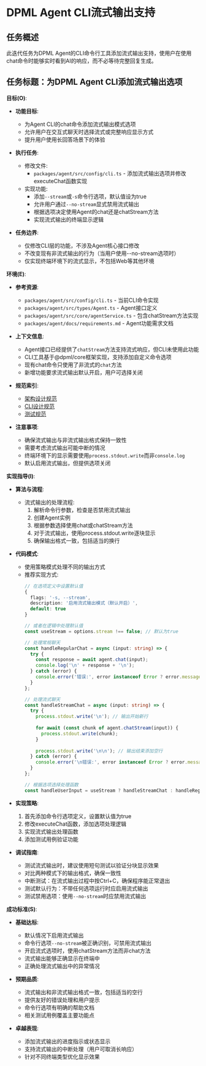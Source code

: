 # DPML Agent CLI流式输出支持

## 任务概述

此迭代任务为DPML Agent的CLI命令行工具添加流式输出支持，使用户在使用chat命令时能够实时看到AI的响应，而不必等待完整回复生成。

## 任务标题：为DPML Agent CLI添加流式输出选项

**目标(O)**:
- **功能目标**:
  - 为Agent CLI的chat命令添加流式输出模式选项
  - 允许用户在交互式聊天时选择流式或完整响应显示方式
  - 提升用户使用长回答场景下的体验

- **执行任务**:
  - 修改文件:
    - `packages/agent/src/config/cli.ts` - 添加流式输出选项并修改executeChat函数实现
  - 实现功能:
    - 添加`--stream`或`-s`命令行选项，默认值设为true
    - 允许用户通过`--no-stream`显式禁用流式输出
    - 根据选项决定使用Agent的chat还是chatStream方法
    - 实现流式输出的终端显示逻辑

- **任务边界**:
  - 仅修改CLI层的功能，不涉及Agent核心接口修改
  - 不改变现有非流式输出的行为（当用户使用--no-stream选项时）
  - 仅实现终端环境下的流式显示，不包括Web等其他环境

**环境(E)**:
- **参考资源**:
  - `packages/agent/src/config/cli.ts` - 当前CLI命令实现
  - `packages/agent/src/types/Agent.ts` - Agent接口定义
  - `packages/agent/src/core/agentService.ts` - 包含chatStream方法实现
  - `packages/agent/docs/requirements.md` - Agent功能需求文档
  
- **上下文信息**:
  - Agent接口已经提供了`chatStream`方法支持流式响应，但CLI未使用此功能
  - CLI工具基于@dpml/core框架实现，支持添加自定义命令选项
  - 现有chat命令只使用了非流式的`chat`方法
  - 新增功能要求流式输出默认开启，用户可选择关闭
  
- **规范索引**:
  - [架构设计规范](../../../../rules/architecture/README.md)
  - [CLI设计规范](../../../../rules/develop/cli-standards.md)
  - [测试规范](../../../../rules/develop/testing.md)

- **注意事项**:
  - 确保流式输出与非流式输出格式保持一致性
  - 需要考虑流式输出可能中断的情况
  - 终端环境下的显示需要使用`process.stdout.write`而非`console.log`
  - 默认启用流式输出，但提供选项关闭

**实现指导(I)**:
- **算法与流程**:
  - 流式输出的处理流程:
    1. 解析命令行参数，检查是否禁用流式输出
    2. 创建Agent实例
    3. 根据参数选择使用chat或chatStream方法
    4. 对于流式输出，使用process.stdout.write逐块显示
    5. 确保输出格式一致，包括适当的换行
  
- **代码模式**:
  - 使用策略模式处理不同的输出方式
  - 推荐实现方式:
    ```typescript
    // 在选项定义中设置默认值
    {
      flags: '-s, --stream',
      description: '启用流式输出模式（默认开启）',
      default: true
    }
    
    // 或者在逻辑中处理默认值
    const useStream = options.stream !== false; // 默认为true
    
    // 处理常规聊天
    const handleRegularChat = async (input: string) => {
      try {
        const response = await agent.chat(input);
        console.log('\n' + response + '\n');
      } catch (error) {
        console.error('错误:', error instanceof Error ? error.message : String(error));
      }
    };
    
    // 处理流式聊天
    const handleStreamChat = async (input: string) => {
      try {
        process.stdout.write('\n'); // 输出开始新行
        
        for await (const chunk of agent.chatStream(input)) {
          process.stdout.write(chunk);
        }
        
        process.stdout.write('\n\n'); // 输出结束添加空行
      } catch (error) {
        console.error('\n错误:', error instanceof Error ? error.message : String(error));
      }
    };
    
    // 根据选项选择处理函数
    const handleUserInput = useStream ? handleStreamChat : handleRegularChat;
    ```
  
- **实现策略**:
  1. 首先添加命令行选项定义，设置默认值为true
  2. 修改executeChat函数，添加选项处理逻辑
  3. 实现流式输出处理函数
  4. 添加测试用例验证功能
  
- **调试指南**:
  - 测试流式输出时，建议使用短句测试以验证分块显示效果
  - 对比两种模式下的输出格式，确保一致性
  - 中断测试：在流式输出过程中按Ctrl+C，确保程序能正常退出
  - 测试默认行为：不带任何选项运行时应启用流式输出
  - 测试禁用选项：使用`--no-stream`时应禁用流式输出

**成功标准(S)**:
- **基础达标**:
  - 默认情况下启用流式输出
  - 命令行选项`--no-stream`被正确识别，可禁用流式输出
  - 开启流式选项时，使用chatStream方法而非chat方法
  - 流式输出能够正确显示在终端中
  - 正确处理流式输出中的异常情况
  
- **预期品质**:
  - 流式输出和非流式输出格式一致，包括适当的空行
  - 提供友好的错误处理和用户提示
  - 命令行选项有明确的帮助文档
  - 相关测试用例覆盖主要功能点
  
- **卓越表现**:
  - 添加流式输出的进度指示或状态显示
  - 支持流式输出的中断处理（用户可取消长响应）
  - 针对不同终端类型优化显示效果
